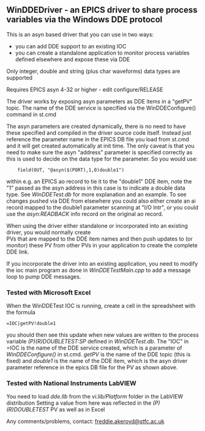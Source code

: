 ## WinDDEDriver - an EPICS driver to share process variables via the Windows DDE protocol

This is an asyn based driver that you can use in two ways:
* you can add DDE support to an existing IOC
* you can create a standalone application to monitor process variables defined elsewhere and expose these via DDE

Only integer, double and string (plus char waveforms) data types are supported

Requires EPICS asyn 4-32 or higher - edit configure/RELEASE

The driver works by exposing asyn parameters as DDE items in a "getPV" topic. The name of the DDE
service is specified via the WinDDEConfigure() command in st.cmd  
 
The asyn parameters are created dynamically, there is no need to have these specified and compiled in the driver
source code itself. Instead just reference the parameter name in the EPICS DB file you load from st.cmd 
and it will get created automatically at init time. The only caveat is that you need to make sure the 
asyn "address" parameter is specified correctly as this is used to decide on the data type for the parameter. 
So you would use:
```
    field(OUT, "@asyn($(PORT),1,0)double1") 
```
within e.g. an EPICS ao record to tie it to the "double1" DDE item, note the "1" passed as the asyn address
in this case is to indicate a double data type. See *WinDDETest.db* for more explanation and an example. To see changes 
pushed via DDE from elsewhere you could also either create an ai record mapped to the double1 parameter scanning at "I/O Intr", or you could use the *asyn:READBACK* info record on the original ao record.  

When using the driver either standalone or incorporated into an existing driver, you would normally create  
PVs that are mapped to the DDE item names and then push updates to (or monitor) these PV from other PVs in your application to create the complete DDE link.   

If you incorporate the driver into an existing application, you need to modify the ioc main program
as done in   *WinDDETestMain.cpp*   to add a message loop to pump DDE messages.

### Tested with Microsoft Excel

When the WinDDETest IOC is running, create a cell in the spreadsheet with the formula
```
=IOC|getPV!double1
```
you should then see this update when new values are written to the 
process variable *$(P)$(R)DOUBLETEST:SP* defined in *WinDDETest.db*. The "IOC" in =IOC is the name of the DDE service created, which is a parameter of *WinDDEConfigure()* in st.cmd. *getPV* is the name of the DDE topic (this is fixed) and *double1* is the name of the DDE item, which is the asyn driver parameter reference in the epics DB file for the PV as shown above.

### Tested with National Instruments LabVIEW

You need to load  *dde.llb*  from the  *vi.lib/Platform*  folder in the LabVIEW distribution
Setting a value from here was reflected in the *$(P)$(R)DOUBLETEST* PV as well as in Excel

Any comments/problems, contact: freddie.akeroyd@stfc.ac.uk
